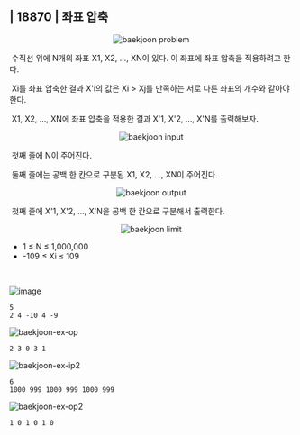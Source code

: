 ## | 18870 | 좌표 압축

<p align="center">
  <img src="https://user-images.githubusercontent.com/76546167/145960503-58714af7-c6cd-4a89-8064-fdc213a0e744.PNG" 
alt="baekjoon problem" /></p>

&nbsp;수직선 위에 N개의 좌표 X1, X2, ..., XN이 있다. 이 좌표에 좌표 압축을 적용하려고 한다.</br>

&nbsp;Xi를 좌표 압축한 결과 X'i의 값은 Xi > Xj를 만족하는 서로 다른 좌표의 개수와 같아야 한다.</br>

&nbsp;X1, X2, ..., XN에 좌표 압축을 적용한 결과 X'1, X'2, ..., X'N를 출력해보자.

<p align="center">
  <img src="https://user-images.githubusercontent.com/76546167/145960554-2792a951-dc7d-42bd-bc0a-d9ccf7891a97.PNG" 
alt="baekjoon input" /></p>

&nbsp;첫째 줄에 N이 주어진다.</br>

&nbsp;둘째 줄에는 공백 한 칸으로 구분된 X1, X2, ..., XN이 주어진다.

<p align="center">
  <img src="https://user-images.githubusercontent.com/76546167/145960716-4c6c1514-9ad7-4e80-8083-954118b9f689.PNG" 
alt="baekjoon output" /></p>

&nbsp;첫째 줄에 X'1, X'2, ..., X'N을 공백 한 칸으로 구분해서 출력한다.

<p align="center">
  <img src="https://user-images.githubusercontent.com/76546167/159126889-0549df63-6813-48bb-abae-7e38c5b82633.PNG" 
alt="baekjoon limit" /></p>

* 1 ≤ N ≤ 1,000,000
* -109 ≤ Xi ≤ 109

</br>

![image](https://user-images.githubusercontent.com/76546167/145961090-b47d9b82-39d2-46f2-bc69-4ad4858b1704.png)

```
5
2 4 -10 4 -9
```

![baekjoon-ex-op](https://user-images.githubusercontent.com/76546167/145961616-3b9d8b2d-2027-4834-bbaf-62792f46d203.PNG)

```
2 3 0 3 1
```

![baekjoon-ex-ip2](https://user-images.githubusercontent.com/76546167/146166765-a3b5a784-6203-4e60-a87c-3797e8a257b5.PNG)

```
6
1000 999 1000 999 1000 999
```

![baekjoon-ex-op2](https://user-images.githubusercontent.com/76546167/146166814-93c35a20-8523-4cba-b410-f658adf7c2e6.PNG)

```
1 0 1 0 1 0
```
